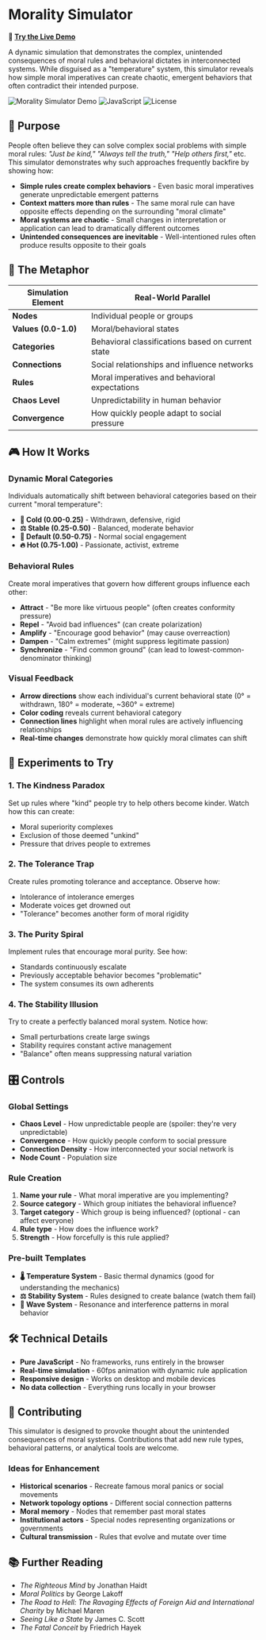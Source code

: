 # Morality Simulator

**🚀 [Try the Live Demo](https://PsySecGroup.github.io/morality-simulator/morality_simulator.html)**

A dynamic simulation that demonstrates the complex, unintended consequences of moral rules and behavioral dictates in interconnected systems. While disguised as a "temperature" system, this simulator reveals how simple moral imperatives can create chaotic, emergent behaviors that often contradict their intended purpose.

![Morality Simulator Demo](https://img.shields.io/badge/demo-live-brightgreen) ![JavaScript](https://img.shields.io/badge/JavaScript-ES6-yellow) ![License](https://img.shields.io/badge/license-MIT-blue)

## 🎯 Purpose

People often believe they can solve complex social problems with simple moral rules: _"Just be kind," "Always tell the truth," "Help others first,"_ etc. This simulator demonstrates why such approaches frequently backfire by showing how:

- **Simple rules create complex behaviors** - Even basic moral imperatives generate unpredictable emergent patterns
- **Context matters more than rules** - The same moral rule can have opposite effects depending on the surrounding "moral climate"
- **Moral systems are chaotic** - Small changes in interpretation or application can lead to dramatically different outcomes
- **Unintended consequences are inevitable** - Well-intentioned rules often produce results opposite to their goals

## 🧠 The Metaphor

| Simulation Element | Real-World Parallel |
|-------------------|---------------------|
| **Nodes** | Individual people or groups |
| **Values (0.0-1.0)** | Moral/behavioral states |
| **Categories** | Behavioral classifications based on current state |
| **Connections** | Social relationships and influence networks |
| **Rules** | Moral imperatives and behavioral expectations |
| **Chaos Level** | Unpredictability in human behavior |
| **Convergence** | How quickly people adapt to social pressure |

## 🎮 How It Works

### Dynamic Moral Categories

Individuals automatically shift between behavioral categories based on their current "moral temperature":

- **🧊 Cold (0.00-0.25)** - Withdrawn, defensive, rigid
- **⚖️ Stable (0.25-0.50)** - Balanced, moderate behavior  
- **💜 Default (0.50-0.75)** - Normal social engagement
- **🔥 Hot (0.75-1.00)** - Passionate, activist, extreme

### Behavioral Rules

Create moral imperatives that govern how different groups influence each other:

- **Attract** - "Be more like virtuous people" (often creates conformity pressure)
- **Repel** - "Avoid bad influences" (can create polarization)
- **Amplify** - "Encourage good behavior" (may cause overreaction)
- **Dampen** - "Calm extremes" (might suppress legitimate passion)
- **Synchronize** - "Find common ground" (can lead to lowest-common-denominator thinking)

### Visual Feedback

- **Arrow directions** show each individual's current behavioral state (0° = withdrawn, 180° = moderate, ~360° = extreme)
- **Color coding** reveals current behavioral category
- **Connection lines** highlight when moral rules are actively influencing relationships
- **Real-time changes** demonstrate how quickly moral climates can shift

## 🧪 Experiments to Try

### 1. The Kindness Paradox
Set up rules where "kind" people try to help others become kinder. Watch how this can create:
- Moral superiority complexes
- Exclusion of those deemed "unkind"
- Pressure that drives people to extremes

### 2. The Tolerance Trap
Create rules promoting tolerance and acceptance. Observe how:
- Intolerance of intolerance emerges
- Moderate voices get drowned out
- "Tolerance" becomes another form of moral rigidity

### 3. The Purity Spiral
Implement rules that encourage moral purity. See how:
- Standards continuously escalate
- Previously acceptable behavior becomes "problematic"
- The system consumes its own adherents

### 4. The Stability Illusion
Try to create a perfectly balanced moral system. Notice how:
- Small perturbations create large swings
- Stability requires constant active management
- "Balance" often means suppressing natural variation

## 🎛️ Controls

### Global Settings
- **Chaos Level** - How unpredictable people are (spoiler: they're very unpredictable)
- **Convergence** - How quickly people conform to social pressure
- **Connection Density** - How interconnected your social network is
- **Node Count** - Population size

### Rule Creation
1. **Name your rule** - What moral imperative are you implementing?
2. **Source category** - Which group initiates the behavioral influence?
3. **Target category** - Which group is being influenced? (optional - can affect everyone)
4. **Rule type** - How does the influence work?
5. **Strength** - How forcefully is this rule applied?

### Pre-built Templates
- **🌡️ Temperature System** - Basic thermal dynamics (good for understanding the mechanics)
- **⚖️ Stability System** - Rules designed to create balance (watch them fail)
- **🌊 Wave System** - Resonance and interference patterns in moral behavior

## 🛠️ Technical Details

- **Pure JavaScript** - No frameworks, runs entirely in the browser
- **Real-time simulation** - 60fps animation with dynamic rule application
- **Responsive design** - Works on desktop and mobile devices
- **No data collection** - Everything runs locally in your browser

## 🤝 Contributing

This simulator is designed to provoke thought about the unintended consequences of moral systems. Contributions that add new rule types, behavioral patterns, or analytical tools are welcome.

### Ideas for Enhancement
- **Historical scenarios** - Recreate famous moral panics or social movements
- **Network topology options** - Different social connection patterns
- **Moral memory** - Nodes that remember past moral states
- **Institutional actors** - Special nodes representing organizations or governments
- **Cultural transmission** - Rules that evolve and mutate over time

## 📚 Further Reading

- *The Righteous Mind* by Jonathan Haidt
- *Moral Politics* by George Lakoff  
- *The Road to Hell: The Ravaging Effects of Foreign Aid and International Charity* by Michael Maren
- *Seeing Like a State* by James C. Scott
- *The Fatal Conceit* by Friedrich Hayek
